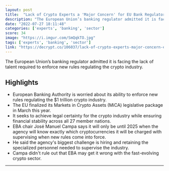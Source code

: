 ```yaml
---
layout: post
title:  "Lack of Crypto Experts a 'Major Concern' for EU Bank Regulator"
description: "The European Union’s banking regulator admitted it is facing the lack of talent required to enforce new rules regulating the crypto industry."
date: "2022-07-27 18:11:48"
categories: ['experts', 'banking', 'sector']
score: 34
image: "https://i.imgur.com/SmQqkTO.jpg"
tags: ['experts', 'banking', 'sector']
link: "https://decrypt.co/106037/lack-of-crypto-experts-major-concern-eu-bank-regulator"
---
```


The European Union’s banking regulator admitted it is facing the lack of talent required to enforce new rules regulating the crypto industry.

## Highlights

- European Banking Authority is worried about its ability to enforce new rules regulating the $1 trillion crypto industry.
- The EU finalized its Markets in Crypto Assets (MiCA) legislative package in March this year.
- It seeks to achieve legal certainty for the crypto industry while ensuring financial stability across all 27 member nations.
- EBA chair José Manuel Campa says it will only be until 2025 when the agency will know exactly which cryptocurrencies it will be charged with supervising when new rules come into force.
- He said the agency's biggest challenge is hiring and retaining the specialized personnel needed to supervise the industry.
- Campa didn't rule out that EBA may get it wrong with the fast-evolving crypto sector.

---
